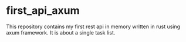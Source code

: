 # first_api_axum
This repository contains my first rest api in memory written in rust using axum framework. It is about a single task list.
